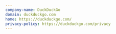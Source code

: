 ```yaml
---
company-name: DuckDuckGo
domain: duckduckgo.com
home: https://duckduckgo.com/
privacy-policy: https://duckduckgo.com/privacy
---
```




